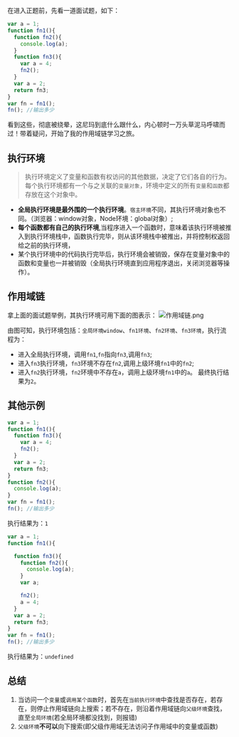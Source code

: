 在进入正题前，先看一道面试题，如下：
```javascript
var a = 1;
function fn1(){
  function fn2(){
    console.log(a);
  }
  function fn3(){
    var a = 4;
    fn2();
  }
  var a = 2;
  return fn3;
}
var fn = fn1();
fn(); //输出多少
```
看到这些，彻底被绕晕，这尼玛到底什么跟什么，内心顿时一万头草泥马呼啸而过！带着疑问，开始了我的作用域链学习之旅。

## 执行环境
> 执行环境定义了变量和函数有权访问的其他数据，决定了它们各自的行为。每个执行环境都有一个与之关联的`变量对象`，环境中定义的所有`变量`和`函数`都存放在这个对象中。

- **全局执行环境是最外围的一个执行环境**。`宿主环境`不同，其执行环境对象也不同。（浏览器：window对象，Node环境：global对象）;
- **每个函数都有自己的执行环境**,当程序进入一个函数时，意味着该执行环境被推入到执行环境栈中，函数执行完毕，则从该环境栈中被推出，并将控制权返回给之前的执行环境，
- 某个执行环境中的代码执行完毕后，执行环境会被销毁，保存在变量对象中的函数和变量也一并被销毁（全局执行环境直到应用程序退出，关闭浏览器等操作）。

## 作用域链
拿上面的面试题举例，其执行环境可用下面的图表示：
![作用域链.png](https://upload-images.jianshu.io/upload_images/6142251-3f0922f83774a0e7.png?imageMogr2/auto-orient/strip%7CimageView2/2/w/1240)

由图可知，执行环境包括：`全局环境window`、`fn1环境`、`fn2环境`、`fn3环境`，执行流程为：
- 进入全局执行环境，调用`fn1`,`fn`指向`fn3`,调用`fn3`;
- 进入`fn3`执行环境，`fn3`环境不存在`fn2`,调用上级环境`fn1`中的`fn2`;
- 进入`fn2`执行环境，`fn2`环境中不存在`a`，调用上级环境`fn1`中的`a`。
最终执行结果为`2`。

## 其他示例
```javascript
var a = 1;
function fn1(){
  function fn3(){
    var a = 4;
    fn2();
  }
  var a = 2;
  return fn3;
}
function fn2(){
  console.log(a);
}
var fn = fn1();
fn(); //输出多少
```
执行结果为：`1`

```javascript
var a = 1;
function fn1(){

  function fn3(){
    function fn2(){
      console.log(a);
    }
    var a;

    fn2();
    a = 4;
  }
  var a = 2;
  return fn3;
}
var fn = fn1();
fn(); //输出多少
```
执行结果为：`undefined`

## 总结
1. 当访问一个`变量`或`调用某个函数`时，首先在`当前执行环境`中查找是否存在，若存在，则停止作用域链向上搜索；若不存在，则沿着作用域链向`父级环境`查找，直至`全局环境`(若全局环境都没找到，则报错)
2. `父级环境`**不可以**向下搜索(即父级作用域无法访问子作用域中的变量或函数)